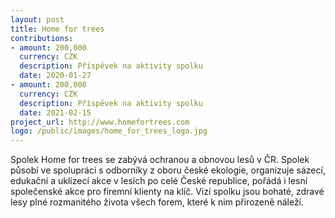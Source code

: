 ```yaml
---
layout: post
title: Home for trees
contributions:
- amount: 200,000
  currency: CZK
  description: Příspěvek na aktivity spolku
  date: 2020-01-27
- amount: 200,000
  currency: CZK
  description: Příspěvek na aktivity spolku
  date: 2021-02-15
project_url: http://www.homefortrees.com
logo: /public/images/home_for_trees_logo.jpg
---
```


Spolek Home for trees se zabývá ochranou a obnovou lesů v ČR. Spolek působí ve spolupráci s odborníky z oboru české ekologie, organizuje sázecí, edukační a uklízecí akce v lesích po celé České republice, pořádá i lesní společenské akce pro firemní klienty na klíč. Vizí spolku jsou bohaté, zdravé lesy plné rozmanitého života všech forem, které k nim přirozeně náleží.
